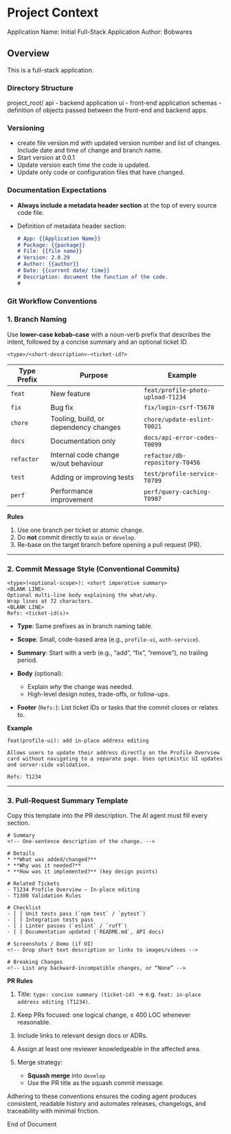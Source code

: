 # Project Context

Application Name: Initial Full-Stack Application
Author: Bobwares

## Overview

This is a full-stack application. 

### Directory Structure

project_root/
    api - backend application
    ui - front-end application
    schemas - definition of objects passed between the front-end and backend apps. 



### Versioning

- create file version.md with updated version number and list of changes. Include date and time of change and branch name.
- Start version at 0.0.1
- Update version each time the code is updated.
- Update only code or configuration files that have changed.


### Documentation Expectations

* **Always include a metadata header section** at the top of every source code file.

* Definition of metadata header section:

  ```markdown
  # App: {{Application Name}}
  # Package: {{package}}
  # File: {{file name}}
  # Version: 2.0.29
  # Author: {{author}}
  # Date: {{current date/ time}}
  # Description: document the function of the code.
  #
  ```


### Git Workflow Conventions 

### 1. Branch Naming

Use **lower-case kebab-case** with a noun-verb prefix that describes the intent, followed by a concise summary and an optional ticket ID.

```
<type>/<short-description>-<ticket-id?>
```

| Type Prefix | Purpose                               | Example                           |
| ----------- | ------------------------------------- | --------------------------------- |
| `feat`      | New feature                           | `feat/profile-photo-upload-T1234` |
| `fix`       | Bug fix                               | `fix/login-csrf-T5678`            |
| `chore`     | Tooling, build, or dependency changes | `chore/update-eslint-T0021`       |
| `docs`      | Documentation only                    | `docs/api-error-codes-T0099`      |
| `refactor`  | Internal code change w/out behaviour  | `refactor/db-repository-T0456`    |
| `test`      | Adding or improving tests             | `test/profile-service-T0789`      |
| `perf`      | Performance improvement               | `perf/query-caching-T0987`        |

**Rules**

1. Use one branch per ticket or atomic change.
2. Do **not** commit directly to `main` or `develop`.
3. Re-base on the target branch before opening a pull request (PR).

---

### 2. Commit Message Style (Conventional Commits)

```
<type>(<optional-scope>): <short imperative summary>
<BLANK LINE>
Optional multi-line body explaining the what/why.
Wrap lines at 72 characters.
<BLANK LINE>
Refs: <ticket-id(s)>
```

* **Type**: Same prefixes as in branch naming table.
* **Scope**: Small, code-based area (e.g., `profile-ui`, `auth-service`).
* **Summary**: Start with a verb (e.g., “add”, “fix”, “remove”), no trailing period.
* **Body** (optional):

    * Explain *why* the change was needed.
    * High-level design notes, trade-offs, or follow-ups.
* **Footer** (`Refs:`): List ticket IDs or tasks that the commit closes or relates to.

**Example**

```
feat(profile-ui): add in-place address editing

Allows users to update their address directly on the Profile Overview
card without navigating to a separate page. Uses optimistic UI updates
and server-side validation.

Refs: T1234
```

---

### 3. Pull-Request Summary Template

Copy this template into the PR description. The AI agent must fill every section.

```
# Summary
<!-- One-sentence description of the change. -->

# Details
* **What was added/changed?**
* **Why was it needed?**
* **How was it implemented?** (key design points)

# Related Tickets
- T1234 Profile Overview – In-place editing
- T1300 Validation Rules

# Checklist
- [ ] Unit tests pass (`npm test` / `pytest`)
- [ ] Integration tests pass
- [ ] Linter passes (`eslint` / `ruff`)
- [ ] Documentation updated (`README.md`, API docs)

# Screenshots / Demo (if UI)
<!-- Drop short text description or links to images/videos -->

# Breaking Changes
<!-- List any backward-incompatible changes, or “None” -->
```

**PR Rules**

1. Title: `type: concise summary (ticket-id)`  → e.g. `feat: in-place address editing (T1234)`.
2. Keep PRs focused: one logical change, ≤ 400 LOC whenever reasonable.
3. Include links to relevant design docs or ADRs.
4. Assign at least one reviewer knowledgeable in the affected area.
5. Merge strategy:

    * **Squash merge** into `develop`
    * Use the PR title as the squash commit message.

Adhering to these conventions ensures the coding agent produces consistent, readable history and automates releases, changelogs, and traceability with minimal friction.

End of Document